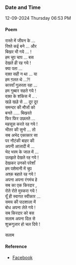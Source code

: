 ### Date and Time

12-09-2024 Thursday 06:53 PM

#### Poem

रास्ते में जीवन के ... <br />
रिश्ते कई बने ... और  <br />
बिखर भी गये ... ! <br />
हम चुप चाप ... बस  <br />
देखते ही रह गये ! <br />
क्या पता ... <br />
वक़्त सही न था ... या  <br />
हम ग़लत थे ...?! <br />
कारवाँ गुज़रता रहा ... <br />
हम गुब्बार सहते गये ! <br />
वक़्त के शॉकेस में .. . <br />
खड़े खड़े से ... दूर दूर  <br />
समन्दर की मौजों को  <br />
बनते ..... बिखरते <br />
फिर फिर उछलते ... <br />
महसूस करते रह गये ! <br />
भीतर की सुनो ... तो  <br />
सब अभेद एकाकार सा  <br />
पर नौटंकी बाहर की  <br />
अपनी आज़ादी में ... <br />
भेद भरम के जाल में ... <br />
उलझते देखते रह गये ! <br />
देखकर उनको परेशाँ <br />
हम पशेमानी में चुप  <br />
अश्क़ बहाते रह गये ! <br />
अपना अपना रंगमंच हे  <br />
सब का एक किरदार , <br />
रोते रोते मुस्करा गये ! <br />
यूँ ही स्वागत स्वीकार ... <br />
समय की पाठशाला में  <br />
बोध अपना लेते गये ! <br />
सब किरदार को बस  <br />
सलाम अपना दिल से  <br />
शुक्रगुज़ार हो चल दिये ! <br />
<br />
सलाम

#### Reference

* [Facebook](https://www.facebook.com/teertha.yoga1/videos/27514029248196208/)
